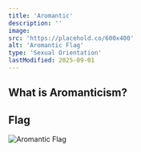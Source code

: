 ```yaml
---
title: 'Aromantic'
description: ''
image:
src: 'https://placehold.co/600x400'
alt: 'Aromantic Flag'
type: 'Sexual Orientation'
lastModified: 2025-09-01
---
```


## What is Aromanticism?


## Flag
![Aromantic Flag](https://nuxt.com/new-social.jpg)